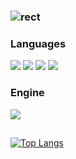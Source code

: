 ### ![rect](https://capsule-render.vercel.app/api?type=rect&color=gradient&text=%20%20Woojin's%20GitHub%20%20&fontAlign=27&fontSize=30&textBg=true&desc=I'm%20an%20aspiring%20develper&descAlign=70&descAlignY=50) 

### Languages
<p>
<img src="https://img.shields.io/badge/c%23-%23239120.svg?style=for-the-badge&logo=c-sharp&logoColor=white"/> 
<img src="https://img.shields.io/badge/c++-%2300599C.svg?style=for-the-badge&logo=c%2B%2B&logoColor=white"/> 
<img src="https://img.shields.io/badge/dart-%230175C2.svg?style=for-the-badge&logo=dart&logoColor=white"/>
<img src="https://img.shields.io/badge/flutter-%2302569B.svg?style=for-the-badge&logo=flutter&logoColor=white"/>
  
</p>

### Engine
<img src="https://img.shields.io/badge/unity-%23000000.svg?style=for-the-badge&logo=unity&logoColor=white"/>

##

[![Top Langs](https://github-readme-stats.vercel.app/api/top-langs/?username=ujin0561)](https://github.com/anuraghazra/github-readme-stats)

<!--
**korysanan/Korysanan** is a ✨ _special_ ✨ repository because its `README.md` (this file) appears on your GitHub profile.

Here are some ideas to get you started:

- 🔭 I’m currently working on ...
- 🌱 I’m currently learning ...
- 👯 I’m looking to collaborate on ...
- 🤔 I’m looking for help with ...
- 💬 Ask me about ...
- 📫 How to reach me: ...
- 😄 Pronouns: ...
- ⚡ Fun fact: ...
-->
